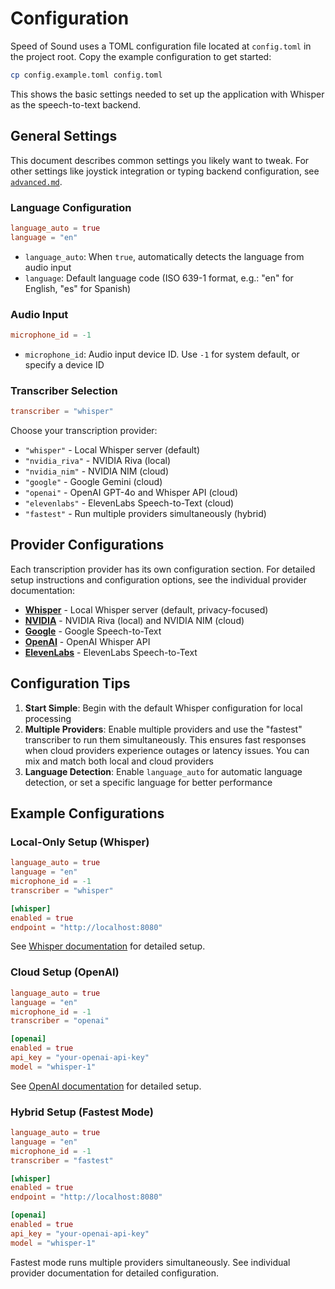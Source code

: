 # Configuration

Speed of Sound uses a TOML configuration file located at `config.toml` in the project root. Copy the example configuration to get started:

```bash
cp config.example.toml config.toml
```

This shows the basic settings needed to set up the application with Whisper as the speech-to-text backend. 

## General Settings

This document describes common settings you likely want to tweak. For other settings like joystick integration or typing backend configuration, see [`advanced.md`](advanced.md).

### Language Configuration

```toml
language_auto = true
language = "en"
```

- `language_auto`: When `true`, automatically detects the language from audio input
- `language`: Default language code (ISO 639-1 format, e.g.: "en" for English, "es" for Spanish)

### Audio Input

```toml
microphone_id = -1
```

- `microphone_id`: Audio input device ID. Use `-1` for system default, or specify a device ID

### Transcriber Selection

```toml
transcriber = "whisper"
```

Choose your transcription provider:
- `"whisper"` - Local Whisper server (default)
- `"nvidia_riva"` - NVIDIA Riva (local)
- `"nvidia_nim"` - NVIDIA NIM (cloud)
- `"google"` - Google Gemini (cloud)
- `"openai"` - OpenAI GPT-4o and Whisper API (cloud)
- `"elevenlabs"` - ElevenLabs Speech-to-Text (cloud)
- `"fastest"` - Run multiple providers simultaneously (hybrid)


## Provider Configurations

Each transcription provider has its own configuration section. For detailed setup instructions and configuration options, see the individual provider documentation:

- **[Whisper](whisper.md)** - Local Whisper server (default, privacy-focused)
- **[NVIDIA](nvidia.md)** - NVIDIA Riva (local) and NVIDIA NIM (cloud)
- **[Google](google.md)** - Google Speech-to-Text
- **[OpenAI](openai.md)** - OpenAI Whisper API
- **[ElevenLabs](elevenlabs.md)** - ElevenLabs Speech-to-Text

## Configuration Tips

1. **Start Simple**: Begin with the default Whisper configuration for local processing
2. **Multiple Providers**: Enable multiple providers and use the "fastest" transcriber to run them simultaneously. This ensures fast responses when cloud providers experience outages or latency issues. You can mix and match both local and cloud providers
3. **Language Detection**: Enable `language_auto` for automatic language detection, or set a specific language for better performance

## Example Configurations

### Local-Only Setup (Whisper)
```toml
language_auto = true
language = "en"
microphone_id = -1
transcriber = "whisper"

[whisper]
enabled = true
endpoint = "http://localhost:8080"
```
See [Whisper documentation](whisper.md) for detailed setup.

### Cloud Setup (OpenAI)
```toml
language_auto = true
language = "en"
microphone_id = -1
transcriber = "openai"

[openai]
enabled = true
api_key = "your-openai-api-key"
model = "whisper-1"
```
See [OpenAI documentation](openai.md) for detailed setup.

### Hybrid Setup (Fastest Mode)
```toml
language_auto = true
language = "en"
microphone_id = -1
transcriber = "fastest"

[whisper]
enabled = true
endpoint = "http://localhost:8080"

[openai]
enabled = true
api_key = "your-openai-api-key"
model = "whisper-1"
```
Fastest mode runs multiple providers simultaneously. See individual provider documentation for detailed configuration.